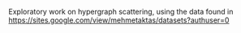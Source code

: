 Exploratory work on hypergraph scattering, using the data found in https://sites.google.com/view/mehmetaktas/datasets?authuser=0
